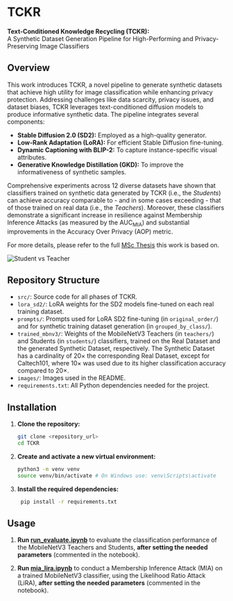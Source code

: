 # TCKR

**Text-Conditioned Knowledge Recycling (TCKR):**  
A Synthetic Dataset Generation Pipeline for High-Performing and Privacy-Preserving Image Classifiers


## Overview

This work introduces TCKR, a novel pipeline to generate synthetic datasets that achieve high utility for image classification while enhancing privacy protection. Addressing challenges like data scarcity, privacy issues, and dataset biases, TCKR leverages text-conditioned diffusion models to produce informative synthetic data. The pipeline integrates several components:
- **Stable Diffusion 2.0 (SD2):** Employed as a high-quality generator.
- **Low-Rank Adaptation (LoRA):** For efficient Stable Diffusion fine-tuning.
- **Dynamic Captioning with BLIP-2:** To capture instance-specific visual attributes.
- **Generative Knowledge Distillation (GKD):** To improve the informativeness of synthetic samples.

Comprehensive experiments across 12 diverse datasets have shown that classifiers trained on synthetic data generated by TCKR (i.e., the *Students*) can achieve accuracy comparable to - and in some cases exceeding - that of those trained on real data (i.e., the *Teachers*). Moreover, these classifiers demonstrate a significant increase in resilience against Membership Inference Attacks (as measured by the AUC<sub>MIA</sub>) and substantial improvements in the Accuracy Over Privacy (AOP) metric.

For more details, please refer to the full [MSc Thesis](https://www.politesi.polimi.it/item/preview.htm?uuid=6724f43f-b60a-4b1d-83ab-34a3a6136976) this work is based on.

![Student vs Teacher](images/student_vs_teacher.png)


## Repository Structure

- `src/`: Source code for all phases of TCKR.
- `lora_sd2/`: LoRA weights for the SD2 models fine-tuned on each real training dataset.
- `prompts/`: Prompts used for LoRA SD2 fine-tuning (in `original_order/`) and for synthetic training dataset generation (in `grouped_by_class/`).
- `trained_mbnv3/`: Weights of the MobileNetV3 Teachers (in `teachers/`) and Students (in `students/`) classifiers, trained on the Real Dataset and the generated Synthetic Dataset, respectively. The Synthetic Dataset has a cardinality of 20× the corresponding Real Dataset, except for Caltech101, where 10× was used due to its higher classification accuracy compared to 20×.
- `images/`: Images used in the README.
- `requirements.txt`: All Python dependencies needed for the project.


## Installation

1. **Clone the repository:**

   ```bash
   git clone <repository_url>
   cd TCKR
   ```

2. **Create and activate a new virtual environment:**

   ```bash
   python3 -m venv venv
   source venv/bin/activate # On Windows use: venv\Scripts\activate
   ```

3. **Install the required dependencies:**

   ```bash
    pip install -r requirements.txt
    ```


## Usage

1. **Run [run_evaluate.ipynb](src/run_evaluate.ipynb)** to evaluate the classification performance of the MobileNetV3 Teachers and Students, **after setting the needed parameters** (commented in the notebook).

2. **Run [mia_lira.ipynb](src/mia_lira.ipynb)** to conduct a Membership Inference Attack (MIA) on a trained MobileNetV3 classifier, using the Likelihood Ratio Attack (LiRA), **after setting the needed parameters** (commented in the notebook).
